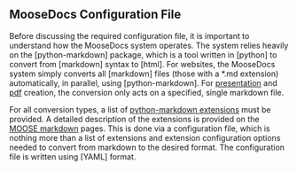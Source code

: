 ## MooseDocs Configuration File
Before discussing the required configuration file, it is important to understand how the MooseDocs
system operates. The system relies heavily on the [python-markdown] package, which is a tool written
in [python] to convert from [markdown] syntax to [html]. For websites, the MooseDocs system simply
converts all [markdown] files (those with a *.md extension) automatically, in parallel, using
[python-markdown]. For [presentation](moose_docs/presentation.md) and [pdf](moose_docs/pdf.md)
creation, the conversion only acts on a specified, single markdown file.

For all conversion types, a list of [python-markdown
extensions](https://pythonhosted.org/Markdown/extensions/index.html) must be provided. A detailed
description of the extensions is provided on the [MOOSE
markdown](moose_docs/moose_markdown/index.md) pages. This is done via a configuration file, which is
nothing more than a list of extensions and extension configuration options needed to convert from
markdown to the desired format. The configuration file is written using [YAML] format.
